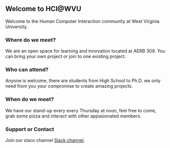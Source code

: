 ## Welcome to HCI@WVU

Welcome to the Human Computer Interaction community at West Virginia University.

### Where do we meet?

We are an open space for learning and innovation located at AERB 309. You can bring your own project or join to one existing project.

### Who can attend?

Anyone is welcome, there are students from High School to Ph.D. we only need from you your compromise to create amazing projects.

### When do we meet?

We have our stand-up every every Thursday at noon, feel free to come, grab some pizza and interact with other appasionated members.

### Support or Contact

Join our slaco channel [Slack channel](http://crowdactivism.slack.com).
